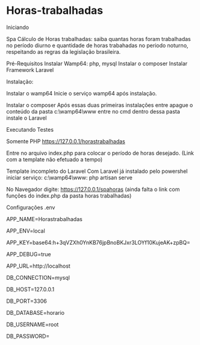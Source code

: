 # Horas-trabalhadas

Iniciando

Spa Cálculo de Horas trabalhadas: saiba quantas horas foram trabalhadas no período diurno e quantidade de horas trabahadas no periodo noturno, respeitando as regras da legislação brasileira.


Pré-Requisitos
Instalar Wamp64: php, mysql 
Instalar o composer
Instalar Framework Laravel 

Instalação:

Instalar o wamp64
Inicie o serviço wamp64 após instalação.

Instalar o composer 
Após essas duas primeiras instalações entre apague o conteúdo da pasta c:\wamp64\www
entre no cmd dentro dessa pasta instale o Laravel

Executando Testes

Somente PHP 
 https://127.0.0.1/horastrabalhadas
 
 Entre no arquivo index.php para colocar o período de horas desejado. (Link com a template não efetuado a tempo)
 
Template incompleto do Laravel 
Com Laravel já instalado pelo powershel iniciar serviço:
c:\wamp64\www: php artisan serve 

No Navegador digite: 
https://127.0.0.1/spahoras (ainda falta o link com funções do index.php da pasta horas trabalhadas) 


Configurações .env

APP_NAME=Horastrabalhadas

APP_ENV=local

APP_KEY=base64:h+3qVZXh0YnKB76jpBnoBKJxr3LOYf10KujeAK+zpBQ=

APP_DEBUG=true

APP_URL=http://localhost

DB_CONNECTION=mysql

DB_HOST=127.0.0.1

DB_PORT=3306

DB_DATABASE=horario

DB_USERNAME=root

DB_PASSWORD=
